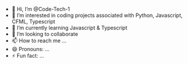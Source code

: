 - 👋 Hi, I’m @Code-Tech-1
- 👀 I’m interested in coding projects associated with Python, Javascript, CFML, Typescript
- 🌱 I’m currently learning Javascript & Typescript
- 💞️ I’m looking to collaborate 
- 📫 How to reach me ...
- 😄 Pronouns: ...
- ⚡ Fun fact: ...

<!---
Code-Tech-1/Code-Tech-1 is a ✨ special ✨ repository because its `README.md` (this file) appears on your GitHub profile.
You can click the Preview link to take a look at your changes.
--->
